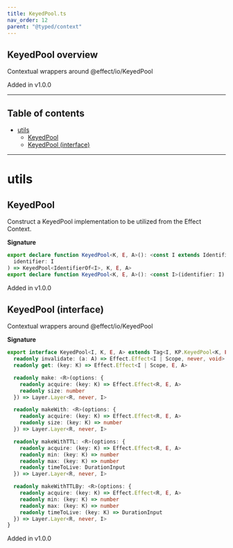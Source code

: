 ```yaml
---
title: KeyedPool.ts
nav_order: 12
parent: "@typed/context"
---
```


## KeyedPool overview

Contextual wrappers around @effect/io/KeyedPool

Added in v1.0.0

---

<h2 class="text-delta">Table of contents</h2>

- [utils](#utils)
  - [KeyedPool](#keyedpool)
  - [KeyedPool (interface)](#keyedpool-interface)

---

# utils

## KeyedPool

Construct a KeyedPool implementation to be utilized from the Effect Context.

**Signature**

```ts
export declare function KeyedPool<K, E, A>(): <const I extends IdentifierFactory<any>>(
  identifier: I
) => KeyedPool<IdentifierOf<I>, K, E, A>
export declare function KeyedPool<K, E, A>(): <const I>(identifier: I) => KeyedPool<IdentifierOf<I>, K, E, A>
```

Added in v1.0.0

## KeyedPool (interface)

Contextual wrappers around @effect/io/KeyedPool

**Signature**

```ts
export interface KeyedPool<I, K, E, A> extends Tag<I, KP.KeyedPool<K, E, A>> {
  readonly invalidate: (a: A) => Effect.Effect<I | Scope, never, void>
  readonly get: (key: K) => Effect.Effect<I | Scope, E, A>

  readonly make: <R>(options: {
    readonly acquire: (key: K) => Effect.Effect<R, E, A>
    readonly size: number
  }) => Layer.Layer<R, never, I>

  readonly makeWith: <R>(options: {
    readonly acquire: (key: K) => Effect.Effect<R, E, A>
    readonly size: (key: K) => number
  }) => Layer.Layer<R, never, I>

  readonly makeWithTTL: <R>(options: {
    readonly acquire: (key: K) => Effect.Effect<R, E, A>
    readonly min: (key: K) => number
    readonly max: (key: K) => number
    readonly timeToLive: DurationInput
  }) => Layer.Layer<R, never, I>

  readonly makeWithTTLBy: <R>(options: {
    readonly acquire: (key: K) => Effect.Effect<R, E, A>
    readonly min: (key: K) => number
    readonly max: (key: K) => number
    readonly timeToLive: (key: K) => DurationInput
  }) => Layer.Layer<R, never, I>
}
```

Added in v1.0.0
